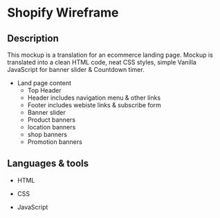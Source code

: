 # Shopify Wireframe

## Description

This mockup is a translation for an ecommerce landing page. Mockup is translated into a clean HTML code, neat CSS styles, simple Vanilla JavaScript for banner slider & Countdown timer.

* Land page content
  * Top Header
  * Header includes navigation menu & other links
  * Footer includes webiste links & subscribe form
  * Banner slider
  * Product banners
  * location banners
  * shop banners
  * Promotion banners


## Languages & tools

* HTML

* CSS

* JavaScript
